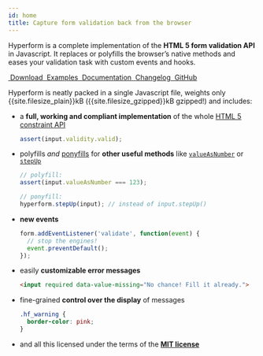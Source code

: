 ```yaml
---
id: home
title: Capture form validation back from the browser
---
```


Hyperform is a complete implementation of the **HTML 5 form validation API**
in Javascript. It replaces or polyfills the browser’s native methods and
eases your validation task with custom events and hooks.

<div class="max">
  <a class="max__l" href="download.html">
    <img src="https://github.githubassets.com/images/icons/emoji/unicode/2198.png" alt="" class="max__i">
    <span class="max__t">Download</span>
  </a>
  <a class="max__l" href="examples.html">
    <img src="https://github.githubassets.com/images/icons/emoji/unicode/1f527.png" alt="" class="max__i">
    <span class="max__t">Examples</span>
  </a>
  <a class="max__l" href="docs/">
    <img src="https://github.githubassets.com/images/icons/emoji/unicode/1f4d6.png" alt="" class="max__i">
    <span class="max__t">Documen&shy;tation</span>
  </a>
  <a class="max__l" href="CHANGELOG.html">
    <img src="https://github.githubassets.com/images/icons/emoji/unicode/1f4cb.png" alt="" class="max__i">
    <span class="max__t">Changelog</span>
  </a>
  <a class="max__l" href="https://github.com/hyperform/hyperform/">
    <img src="https://github.githubassets.com/images/icons/emoji/octocat.png" alt="" class="max__i">
    <span class="max__t">GitHub</span>
  </a>
</div>

Hyperform is neatly packed in a single Javascript file, weights only {{site.filesize_plain}}kB
({{site.filesize_gzipped}}kB gzipped!) and includes:

*   a **full, working and compliant implementation** of the whole [HTML 5
    constraint
    API](https://html.spec.whatwg.org/multipage/forms.html#the-constraint-validation-api)

    ```js
    assert(input.validity.valid);
    ```
*   polyfills _and_ [ponyfills](https://ponyfill.com) for **other useful methods** like
    [`valueAsNumber`](https://html.spec.whatwg.org/multipage/forms.html#dom-input-valueasnumber)
    or
    [`stepUp`](https://html.spec.whatwg.org/multipage/forms.html#dom-input-stepup)

    ```js
    // polyfill:
    assert(input.valueAsNumber === 123);

    // ponyfill:
    hyperform.stepUp(input); // instead of input.stepUp()
    ```
*   **new events**

    ```js
    form.addEventListener('validate', function(event) {
      // stop the engines!
      event.preventDefault();
    });
    ```
*   easily **customizable error messages**

    ```html
    <input required data-value-missing="No chance! Fill it already.">
    ```
*   fine-grained **control over the display** of messages

    ```css
    .hf_warning {
      border-color: pink;
    }
    ```
*   and all this licensed under the terms of the [**MIT
    license**](LICENSE.html)
